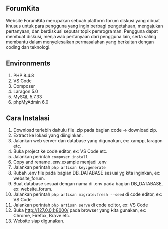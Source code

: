 ## ForumKita
Website ForumKita merupakan sebuah platform forum diskusi yang dibuat khusus untuk para pengguna yang ingin berbagi pengetahuan, mengajukan pertanyaan, dan berdiskusi seputar topik pemrograman. Pengguna dapat membuat diskusi, menjawab pertanyaan dari pengguna lain, serta saling membantu dalam menyelesaikan permasalahan yang berkaitan dengan coding dan teknologi.

## Environments
1. PHP 8.4.8
2. VS Code
3. Composer
4. Laragon 5.0
5. MySQL 5.7.33
6. phpMyAdmin 6.0

## Cara Instalasi
1. Download terlebih dahulu file .zip pada bagian code -> download zip.
2. Extract ke lokasi yang diinginkan.
3. Jalankan web server dan database yang digunakan, ex: xampp, laragon etc.
4. Buka project ke code editor, ex: VS Code etc.
6. Jalankan perintah <code>composer install</code>
7. Copy and rename .env.example menjadi .env
8. Jalankan perintah <code>php artisan key:generate</code>
9. Rubah .env file pada bagian DB_DATABASE sesuai yg kita inginkan, ex: website_forum.
10. Buat database sesuai dengan nama di .env pada bagian DB_DATABASE, ex: website_forum.
11. Jalankan perintah <code>php artisan migrate:fresh --seed</code> di code editor, ex: VS Code
12. Jalankan perintah <code>php artisan serve</code> di code editor, ex: VS Code
13. Buka http://127.0.0.1:8000/ pada browser yang kita gunakan, ex: Chrome, Firefox, Brave etc.
14. Website siap digunakan.